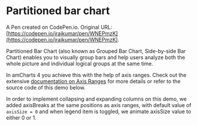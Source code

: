 # Partitioned bar chart

A Pen created on CodePen.io. Original URL: [https://codepen.io/jrajkumar/pen/WNEPmzK](https://codepen.io/jrajkumar/pen/WNEPmzK).

Partitioned Bar Chart (also known as Grouped Bar Chart, Side-by-side Bar Chart) enables you to visually group bars and help users analyze both the whole picture and individual logical groups at the same time.

In amCharts 4 you achieve this with the help of axis ranges. Check out the extensive <a href="https://www.amcharts.com/docs/v4/concepts/axes/axis-ranges/">documentation on Axis Ranges</a> for more details or refer to the source code of this demo below.

In order to implement collapsing and expanding columns on this demo, we added axisBreaks at the same positions as axis ranges, with default value of `axisSize = 0` and when legend item is toggled, we animate axisSize value to either 0 or 1.
